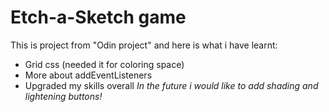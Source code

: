 # Etch-a-Sketch game
This is project from "Odin project" and here is what i have learnt:
- Grid css (needed it for coloring space)
- More about addEventListeners
- Upgraded my skills overall
*In the future i would like to add shading and lightening buttons!*